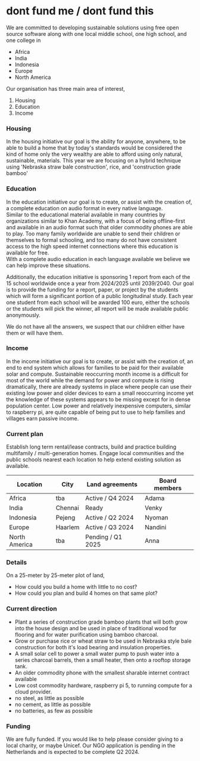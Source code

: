 # dont fund me / dont fund this

We are committed to developing sustainable solutions using free open source software along with one local middle school, one high school, and one college in
- Africa
- India 
- Indonesia 
- Europe 
- North America

Our organisation has three main area of interest,
1. Housing
2. Education
3. Income

### Housing
In the housing initiative our goal is the ability for anyone, anywhere, to be able to build a home that by today's
standards would be considered the kind of home only the very wealthy are able to afford using only natural, sustainable, materials.
This year we are focusing on a hybrid technique using 'Nebraska straw bale construction', rice, and 'construction grade bamboo'

### Education
In the education initiative our goal is to create, or assist with the creation of, a complete education on audio format in every native language.  
Similar to the educational material available in many countries by organizations similar to Khan Academy, with a focus of being offline-first and available in an audio format such that older commodity phones are able to play.
Too many family worldwide are unable to send their children or themselves to formal schooling, and too many do not have consistent access to the high speed internet connections where this education is available for free.  
With a complete audio education in each language available we believe we can help improve these situations.

Additionally, the education initiative is sponsoring 1 report from each of the 15 school worldwide once a year from 2024/2025 until 2039/2040.
Our goal is to provide the funding for a report, paper, or project by the students which will form a significant portion of a public longitudinal study.
Each year one student from each school will be awarded 100 euro, either the schools or the students will pick the winner, all report will be made available public anonymously.

We do not have all the answers, we suspect that our children either have them or will have them.

### Income
In the income initiative our goal is to create, or assist with the creation of, an end to end system which allows for families to be paid for their available solar and compute.
Sustainable reoccurring month income is a difficult for most of the world while the demand for power and compute is rising dramatically, there are already systems in place where
people can use their existing low power and older devices to earn a small reoccurring income yet the knowledge of these systems appears to be missing except for in dense population center.
Low power and relatively inexpensive computers, similar to raspberry pi, are quite capable of being put to use to help families and villages earn passive income.

### Current plan
Establish long term rental/lease contracts, build and practice building multifamily / multi-generation homes.
Engage local communities and the public schools nearest each location to help extend existing solution as available.

| Location      | City      | Land agreements     | Board members |
|---------------|-----------|---------------------|---------------|
| Africa        | tba       | Active / Q4 2024    | Adama         |
| India         | Chennai   | Ready               | Venky         |
| Indonesia     | Pejeng    | Active / Q2 2024    | Nyoman        |
| Europe        | Haarlem   | Active / Q3 2024    | Nandini       |
| North America | tba       | Pending / Q1 2025   | Anna          |

### Details
On a 25-meter by 25-meter plot of land,
- How could you build a home with little to no cost?
- How could you plan and build 4 homes on that same plot?

### Current direction
- Plant a series of construction grade bamboo plants that will both grow into the house design and be used in place of traditional wood for flooring and for water purification using bamboo charcoal.
- Grow or purchase rice or wheat straw to be used in Nebraska style bale construction for both it's load bearing and insulation properties.
- A small solar cell to power a small water pump to push water into a series charcoal barrels, then a small heater, then onto a rooftop storage tank.
- An older commodity phone with the smallest sharable internet contract available
- Low cost commodity hardware, raspberry pi 5, to running compute for a cloud provider.
- no steel, as little as possible
- no cement, as little as possible
- no batteries, as few as possible       

### Funding
We are fully funded.  If you would like to help please consider giving to a local charity, or maybe Unicef.
Our NGO application is pending in the Netherlands and is expected to be complete Q2 2024.
